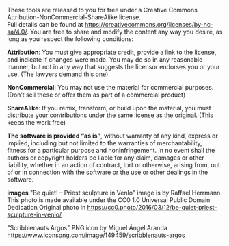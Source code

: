These tools are released to you for free under a Creative Commons Attribution-NonCommercial-ShareAlike license.\
Full details can be found at https://creativecommons.org/licenses/by-nc-sa/4.0/. You are free to share and modify the content any way you desire, as long as you respect the following conditions: 

**Attribution**: You must give appropriate credit, provide a link to the license, and indicate if changes were made. You may do so in any reasonable manner, but not in any way that suggests the licensor endorses you or your use. (The lawyers demand this one)

**NonCommercial**: You may not use the material for commercial purposes. (Don’t sell these or offer them as part of a commercial product)

**ShareAlike**: If you remix, transform, or build upon the material, you must distribute your contributions under the same license as the original. (This keeps the work free)

**The software is provided “as is”**, without warranty of any kind, express or implied, including but not limited to the warranties of merchantability, fitness for a particular purpose and noninfringement. In no event shall the authors or copyright holders be liable for any claim, damages or other liability, whether in an action of contract, tort or otherwise, arising from, out of or in connection with the software or the use or other dealings in the software.

**images**
"Be quiet! – Priest sculpture in Venlo" image is  by Raffael Herrmann.
This photo is made available under the CC0 1.0 Universal Public Domain Dedication
Original photo in https://cc0.photo/2016/03/12/be-quiet-priest-sculpture-in-venlo/

"Scribblenauts Argos" PNG icon by Miguel Ángel Aranda
https://www.iconspng.com/image/149459/scribblenauts-argos
